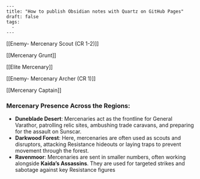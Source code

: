 ```
---
title: "How to publish Obsidian notes with Quartz on GitHub Pages"
draft: false
tags:
  - 
---
```
[[Enemy- Mercenary Scout (CR 1-2)]]

[[Mercenary Grunt]]

[[Elite Mercenary]]

[[Enemy- Mercenary Archer (CR 1)]]

[[Mercenary Captain]]

### **Mercenary Presence Across the Regions**:

- **Duneblade Desert**: Mercenaries act as the frontline for General Varathor, patrolling relic sites, ambushing trade caravans, and preparing for the assault on Sunscar.
- **Darkwood Forest**: Here, mercenaries are often used as scouts and disruptors, attacking Resistance hideouts or laying traps to prevent movement through the forest.
- **Ravenmoor**: Mercenaries are sent in smaller numbers, often working alongside **Kaida’s Assassins**. They are used for targeted strikes and sabotage against key Resistance figures